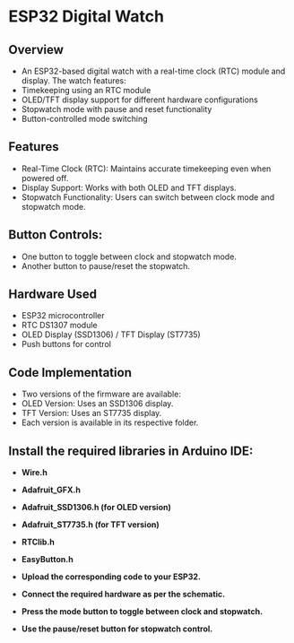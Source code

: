 # ESP32 Digital Watch

## Overview

- An ESP32-based digital watch with a real-time clock (RTC) module and display. The watch features:
- Timekeeping using an RTC module
- OLED/TFT display support for different hardware configurations
- Stopwatch mode with pause and reset functionality
- Button-controlled mode switching

## Features

- Real-Time Clock (RTC): Maintains accurate timekeeping even when powered off.
- Display Support: Works with both OLED and TFT displays.
- Stopwatch Functionality: Users can switch between clock mode and stopwatch mode.

## Button Controls:

- One button to toggle between clock and stopwatch mode.
- Another button to pause/reset the stopwatch.

## Hardware Used

- ESP32 microcontroller
- RTC DS1307 module
- OLED Display (SSD1306) / TFT Display (ST7735)
- Push buttons for control

## Code Implementation

- Two versions of the firmware are available:
- OLED Version: Uses an SSD1306 display.
- TFT Version: Uses an ST7735 display.
- Each version is available in its respective folder.

## Install the required libraries in Arduino IDE:

- **Wire.h**
- **Adafruit_GFX.h**
- **Adafruit_SSD1306.h (for OLED version)**
- **Adafruit_ST7735.h (for TFT version)**
- **RTClib.h**
- **EasyButton.h**

- **Upload the corresponding code to your ESP32.**
- **Connect the required hardware as per the schematic.**
- **Press the mode button to toggle between clock and stopwatch.**
- **Use the pause/reset button for stopwatch control.**

